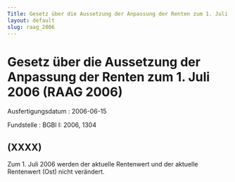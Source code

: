 ```yaml
---
Title: Gesetz über die Aussetzung der Anpassung der Renten zum 1. Juli 2006
layout: default
slug: raag_2006
---
```


# Gesetz über die Aussetzung der Anpassung der Renten zum 1. Juli 2006 (RAAG 2006)

Ausfertigungsdatum
:   2006-06-15

Fundstelle
:   BGBl I: 2006, 1304



## (XXXX)

Zum 1. Juli 2006 werden der aktuelle Rentenwert und der aktuelle
Rentenwert (Ost) nicht verändert.

